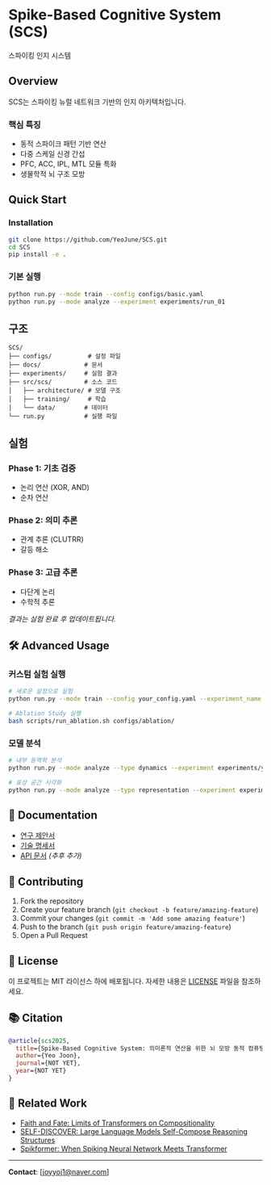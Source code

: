 # Spike-Based Cognitive System (SCS)

스파이킹 인지 시스템

## Overview

SCS는 스파이킹 뉴럴 네트워크 기반의 인지 아키텍처입니다.

### 핵심 특징

- 동적 스파이크 패턴 기반 연산
- 다중 스케일 신경 간섭
- PFC, ACC, IPL, MTL 모듈 특화
- 생물학적 뇌 구조 모방

## Quick Start

### Installation

```bash
git clone https://github.com/YeoJune/SCS.git
cd SCS
pip install -e .
```

### 기본 실행

```bash
python run.py --mode train --config configs/basic.yaml
python run.py --mode analyze --experiment experiments/run_01
```

## 구조

```
SCS/
├── configs/          # 설정 파일
├── docs/            # 문서
├── experiments/     # 실험 결과
├── src/scs/         # 소스 코드
│   ├── architecture/ # 모델 구조
│   ├── training/     # 학습
│   └── data/        # 데이터
└── run.py           # 실행 파일
```

## 실험

### Phase 1: 기초 검증

- 논리 연산 (XOR, AND)
- 순차 연산

### Phase 2: 의미 추론

- 관계 추론 (CLUTRR)
- 갈등 해소

### Phase 3: 고급 추론

- 다단계 논리
- 수학적 추론

_결과는 실험 완료 후 업데이트됩니다._

## 🛠 Advanced Usage

### 커스텀 실험 실행

```bash
# 새로운 설정으로 실험
python run.py --mode train --config your_config.yaml --experiment_name custom_experiment

# Ablation Study 실행
bash scripts/run_ablation.sh configs/ablation/
```

### 모델 분석

```bash
# 내부 동역학 분석
python run.py --mode analyze --type dynamics --experiment experiments/your_experiment

# 표상 공간 시각화
python run.py --mode analyze --type representation --experiment experiments/your_experiment
```

## 📖 Documentation

- [연구 제안서](docs/proposal.md)
- [기술 명세서](docs/architecture_spec.md)
- [API 문서](docs/api.md) _(추후 추가)_

## 🤝 Contributing

1. Fork the repository
2. Create your feature branch (`git checkout -b feature/amazing-feature`)
3. Commit your changes (`git commit -m 'Add some amazing feature'`)
4. Push to the branch (`git push origin feature/amazing-feature`)
5. Open a Pull Request

## 📄 License

이 프로젝트는 MIT 라이선스 하에 배포됩니다. 자세한 내용은 [LICENSE](LICENSE) 파일을 참조하세요.

## 📚 Citation

```bibtex
@article{scs2025,
  title={Spike-Based Cognitive System: 의미론적 연산을 위한 뇌 모방 동적 컴퓨팅 아키텍처},
  author={Yeo Joon},
  journal={NOT YET},
  year={NOT YET}
}
```

## 🔗 Related Work

- [Faith and Fate: Limits of Transformers on Compositionality](https://arxiv.org/abs/2305.18654)
- [SELF-DISCOVER: Large Language Models Self-Compose Reasoning Structures](https://arxiv.org/abs/2402.03620)
- [Spikformer: When Spiking Neural Network Meets Transformer](https://arxiv.org/abs/2209.15425)

---

**Contact**: [joyyoj1@naver.com]

